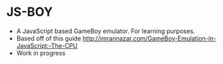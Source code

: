 # JS-BOY
- A JavaScript based GameBoy emulator. For learning purposes.
- Based off of this guide http://imrannazar.com/GameBoy-Emulation-in-JavaScript:-The-CPU
- Work in progress
